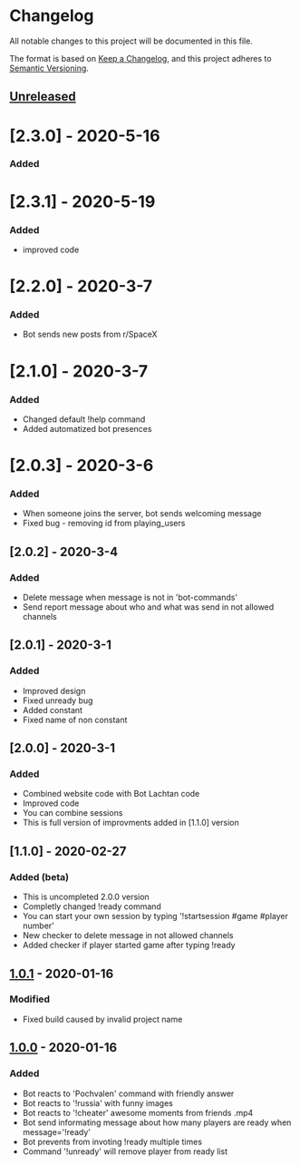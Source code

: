 # Changelog
All notable changes to this project will be documented in this file.

The format is based on [Keep a Changelog](https://keepachangelog.com/en/1.0.0/),
and this project adheres to [Semantic Versioning](https://semver.org/spec/v2.0.0.html).

## [Unreleased]

# [2.3.0] - 2020-5-16
### Added

# [2.3.1] - 2020-5-19
### Added
- improved code


# [2.2.0] - 2020-3-7
### Added
- Bot sends new posts from r/SpaceX

# [2.1.0] - 2020-3-7
### Added
- Changed default !help command 
- Added automatized bot presences

# [2.0.3] - 2020-3-6
### Added
- When someone joins the server, bot sends welcoming message
- Fixed bug - removing id from playing_users

## [2.0.2] - 2020-3-4
### Added
- Delete message when message is not in 'bot-commands'
- Send report message about who and what was send in not allowed channels

## [2.0.1] - 2020-3-1
### Added
- Improved design
- Fixed unready bug
- Added constant 
- Fixed name of non constant

## [2.0.0] - 2020-3-1
### Added
- Combined website code with Bot Lachtan code
- Improved code
- You can combine sessions
- This is full version of improvments added in [1.1.0] version

## [1.1.0] - 2020-02-27
### Added (beta)
- This is uncompleted 2.0.0 version
- Completly changed !ready command
- You can start your own session by typing '!startsession #game #player number'
- New checker to delete message in not allowed channels
- Added checker if player started game after typing !ready

## [1.0.1] - 2020-01-16
### Modified
- Fixed build caused by invalid project name

## [1.0.0] - 2020-01-16
### Added
- Bot reacts to 'Pochvalen' command with friendly answer
- Bot reacts to '!russia' with funny images
- Bot reacts to '!cheater' awesome moments from friends .mp4
- Bot send informating message about how many players are ready when message='!ready'
- Bot prevents from invoting !ready multiple times
- Command '!unready' will remove player from ready list

[Unreleased]: https://github.com/chalankolachtanovity/Bot_ready/tree/master
[1.0.0]: https://github.com/chalankolachtanovity/Bot_ready/tree/v1.0.0
[1.0.1]: https://github.com/chalankolachtanovity/Bot_ready/tree/v1.0.1